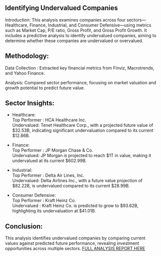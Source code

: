## Identifying Undervalued Companies
Introduction:
This analysis examines companies across four sectors—Healthcare, Finance, Industrial, and Consumer Defensive—using metrics such as Market Cap, P/E ratio, Gross Profit, and Gross Profit Growth. It includes a predictive analysis to identify undervalued companies, aiming to determine whether these companies are undervalued or overvalued.
## Methodology:

Data Collection : Extracted key financial metrics from Finviz, Macrotrends, and Yahoo Finance. <br>

Analysis: Compared sector performance, focusing on market valuation and growth potential to predict future value.

## Sector Insights:

- Healthcare: <br>
Top Performer : HCA Healthcare Inc. <br>
Undervalued: Tenet Healthcare Corp., with a projected future value of $32.53B, indicating significant undervaluation compared to its current $12.86B.<br>

- Finance: <br>
Top Performer : JP Morgan Chase & Co. <br>
Undervalued: JP Morgan is projected to reach $1T in value, making it undervalued at its current $602.99B. <br>

- Industrial: <br>
Top Performer : Delta Air Lines, Inc. <br>
Undervalued: Delta Airlines Inc., with a future value projection of $82.22B, is undervalued compared to its current $28.99B.<br>

- Consumer Defensive: <br>
Top Performer : Kraft Heinz Co. <br>
Undervalued : Kraft Heinz Co. is predicted to grow to $93.62B, highlighting its undervaluation at $41.01B.<br>

## Conclusion:
This analysis identifies undervalued companies by comparing current values against predicted future performance, revealing investment opportunities across multiple sectors. [FULL ANALYSIS REPORT HERE ](https://docs.google.com/document/d/1JRe2HXjN2KdZitb8CGelIVTtH2wgGgAnWLg_-mRNk9k/edit)
